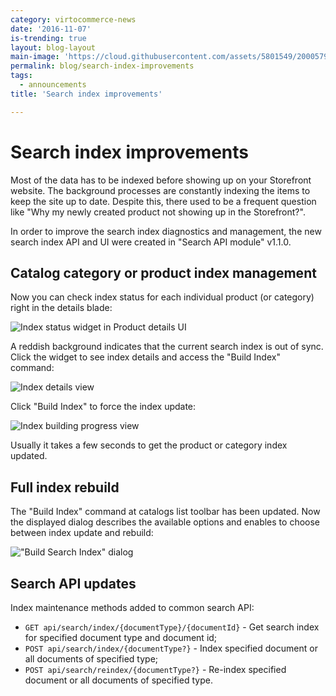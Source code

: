 ```yaml
---
category: virtocommerce-news
date: '2016-11-07'
is-trending: true
layout: blog-layout
main-image: 'https://cloud.githubusercontent.com/assets/5801549/20005795/daea75fc-a29c-11e6-8c68-236bda8e9698.png'
permalink: blog/search-index-improvements
tags:
  - announcements
title: 'Search index improvements'

---
```

# Search index improvements
Most of the data has to be indexed before showing up on your Storefront website. The background processes are constantly indexing the items to keep the site up to date. Despite this, there used to be a frequent question like "Why my newly created product not showing up in the Storefront?". 

In order to improve the search index diagnostics and management, the new search index API and UI were created in "Search API module" v1.1.0.

## Catalog category or product index management
Now you can check index status for each individual product (or category) right in the details blade:

![Index status widget in Product details UI](https://cloud.githubusercontent.com/assets/5801549/20005050/805a8806-a298-11e6-94eb-d41b610c4edd.png)

A reddish background indicates that the current search index is out of sync. Click the widget to see index details and access the "Build Index" command:

![Index details view](https://cloud.githubusercontent.com/assets/5801549/20005189/6946c980-a299-11e6-824e-2bada9dded13.png)

Click "Build Index" to force the index update:

![Index building progress view](https://cloud.githubusercontent.com/assets/5801549/20005795/daea75fc-a29c-11e6-8c68-236bda8e9698.png)

Usually it takes a few seconds to get the product or category index updated.

## Full index rebuild
The "Build Index" command at catalogs list toolbar has been updated. Now the displayed dialog describes the available options and enables to choose between index update and rebuild:

!["Build Search Index" dialog](https://cloud.githubusercontent.com/assets/5801549/20006287/8a5ec73e-a29f-11e6-8500-cd146b8c9586.png)


## Search API updates
Index maintenance methods added to common search API:

* `GET api/search/index/{documentType}/{documentId}` - Get search index for specified document type and document id;
* `POST api/search/index/{documentType?}`  - Index specified document or all documents of specified type;
* `POST api/search/reindex/{documentType?}` - Re-index specified document or all documents of specified type.
